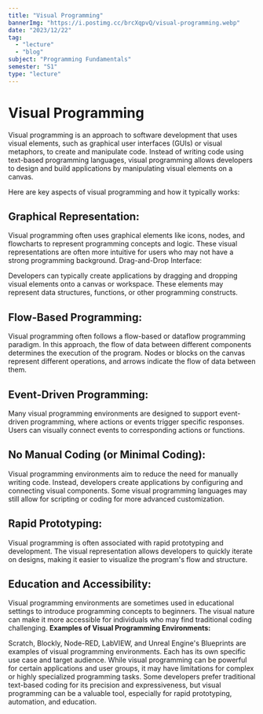 ```yaml
---
title: "Visual Programming"
bannerImg: "https://i.postimg.cc/brcXqpvQ/visual-programming.webp"
date: "2023/12/22"
tag:
  - "lecture"
  - "blog"
subject: "Programming Fundamentals"
semester: "S1"
type: "lecture"
---
```


# Visual Programming

Visual programming is an approach to software development that uses visual elements, such as graphical user interfaces (GUIs) or visual metaphors, to create and manipulate code. Instead of writing code using text-based programming languages, visual programming allows developers to design and build applications by manipulating visual elements on a canvas.

Here are key aspects of visual programming and how it typically works:

## Graphical Representation:

Visual programming often uses graphical elements like icons, nodes, and flowcharts to represent programming concepts and logic. These visual representations are often more intuitive for users who may not have a strong programming background.
Drag-and-Drop Interface:

Developers can typically create applications by dragging and dropping visual elements onto a canvas or workspace. These elements may represent data structures, functions, or other programming constructs.

## Flow-Based Programming:

Visual programming often follows a flow-based or dataflow programming paradigm. In this approach, the flow of data between different components determines the execution of the program. Nodes or blocks on the canvas represent different operations, and arrows indicate the flow of data between them.

## Event-Driven Programming:

Many visual programming environments are designed to support event-driven programming, where actions or events trigger specific responses. Users can visually connect events to corresponding actions or functions.

## No Manual Coding (or Minimal Coding):

Visual programming environments aim to reduce the need for manually writing code. Instead, developers create applications by configuring and connecting visual components. Some visual programming languages may still allow for scripting or coding for more advanced customization.

## Rapid Prototyping:

Visual programming is often associated with rapid prototyping and development. The visual representation allows developers to quickly iterate on designs, making it easier to visualize the program's flow and structure.

## Education and Accessibility:

Visual programming environments are sometimes used in educational settings to introduce programming concepts to beginners. The visual nature can make it more accessible for individuals who may find traditional coding challenging.
**Examples of Visual Programming Environments:**

Scratch, Blockly, Node-RED, LabVIEW, and Unreal Engine's Blueprints are examples of visual programming environments. Each has its own specific use case and target audience.
While visual programming can be powerful for certain applications and user groups, it may have limitations for complex or highly specialized programming tasks. Some developers prefer traditional text-based coding for its precision and expressiveness, but visual programming can be a valuable tool, especially for rapid prototyping, automation, and education.
